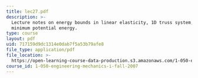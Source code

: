 ```yaml
---
title: lec27.pdf
description: >-
  Lecture notes on energy bounds in linear elasticity, 1D truss system, and
  minimum potential energy.
type: course
layout: pdf
uid: 717159d9dc1314e0dab7f5a53b79afe8
file_type: application/pdf
file_location: >-
  https://open-learning-course-data-production.s3.amazonaws.com/1-050-engineering-mechanics-i-fall-2007/717159d9dc1314e0dab7f5a53b79afe8_lec27.pdf
course_id: 1-050-engineering-mechanics-i-fall-2007
---
```

